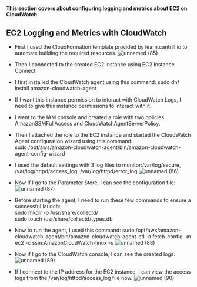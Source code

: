 #### This section covers about configuring logging and metrics about EC2 on CloudWatch

## EC2 Logging and Metrics with CloudWatch
* First I used the CloudFormation template provided by learn.cantrill.io to automate building the required resources.
![unnamed (85)](https://github.com/yehjuneheo/AWS_HOL/assets/51499085/aa16b263-6199-4e93-8f7b-32363a37e217)

* Then I connected to the created EC2 instance using EC2 Instance Connect.
* I first installed the CloudWatch agent using this command: sudo dnf install amazon-cloudwatch-agent
* If I want this instance permission to interact with CloudWatch Logs, I need to give this instance permissions to interact with it.
* I went to the IAM console and created a role with two policies: AmazonSSMFullAccess and CloudWatchAgentServerPolicy.
* Then I attached the role to the EC2 instance and started the CloudWatch Agent configuration wizard using this command:  
sudo /opt/aws/amazon-cloudwatch-agent/bin/amazon-cloudwatch-agent-config-wizard

* I used the default settings with 3 log files to monitor:/var/log/secure, /var/log/httpd/access_log, /var/log/httpd/error_log
![unnamed (86)](https://github.com/yehjuneheo/AWS_HOL/assets/51499085/ff7f4d73-7b2f-4c07-a053-2165c23d1fbf)

* Now if I go to the Parameter Store, I can see the configuration file:
![unnamed (87)](https://github.com/yehjuneheo/AWS_HOL/assets/51499085/420c5358-0513-4374-adfb-e23475a599ff)

* Before starting the agent, I need to run these few commands to ensure a successful launch:  
sudo mkdir -p /usr/share/collectd/  
sudo touch /usr/share/collectd/types.db  

* Now to run the agent, I used this command: sudo /opt/aws/amazon-cloudwatch-agent/bin/amazon-cloudwatch-agent-ctl -a fetch-config -m ec2 -c ssm:AmazonCloudWatch-linux -s
![unnamed (88)](https://github.com/yehjuneheo/AWS_HOL/assets/51499085/7ef7c702-36aa-491f-b0bf-cd4e8b8cf0fa)

* Now if I go to the CloudWatch console, I can see the created logs:
![unnamed (89)](https://github.com/yehjuneheo/AWS_HOL/assets/51499085/4e46da8a-6a4c-4cb6-9caa-23ab72316ad6)

* If I connect to the IP address for the EC2 instance, I can view the access logs from the /var/log/httpd/access_log file now.
![unnamed (90)](https://github.com/yehjuneheo/AWS_HOL/assets/51499085/51927f7b-dfab-4766-9082-e02537f2c6ac)

